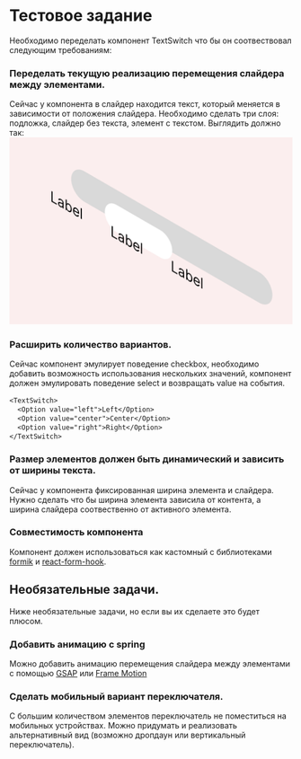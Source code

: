 # Тестовое задание

Необходимо переделать компонент TextSwitch что бы он соотвествовал следующим требованиям:

### Переделать текущую реализацию перемещения слайдера между элементами.

Сейчас у компонента в слайдер находится текст, который меняется в зависимости от положения слайдера. Необходимо сделать три слоя: подложка, слайдер без текста, элемент с текстом. Выглядить должно так:
![](./image1.svg)

### Расширить количество вариантов.

Сейчас компонент эмулирует поведение checkbox, необходимо добавить возможность использования нескольких значений, компонент должен эмулировать поведение select и возвращать value на события.

```tsx
<TextSwitch>
  <Option value="left">Left</Option>
  <Option value="center">Center</Option>
  <Option value="right">Right</Option>
</TextSwitch>
```

### Размер элементов должен быть динамический и зависить от ширины текста.

Сейчас у компонента фиксированная ширина элемента и слайдера. Нужно сделать что бы ширина элемента зависила от контента, а ширина слайдера соотвественно от активного элемента.

### Совместимость компонента

Компонент должен использоваться как кастомный с библиотеками [formik](https://formik.org/) и [react-form-hook](https://react-hook-form.com/).

## Необязательные задачи.

Ниже необязательные задачи, но если вы их сделаете это будет плюсом.

### Добавить анимацию с spring

Можно добавить анимацию перемещения слайдера между элементами с помощью [GSAP](https://greensock.com/docs/v3/GSAP) или [Frame Motion](https://www.framer.com/motion/)

### Сделать мобильный вариант переключателя.

С большим количеством элементов переключатель не поместиться на мобильных устройствах. Можно придумать и реализовать альтернативный вид (возможно дропдаун или вертикальный переключатель).
